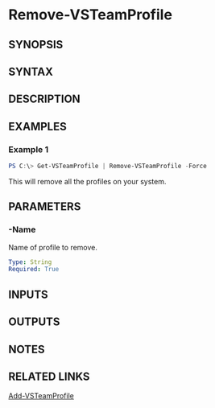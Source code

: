 <!-- #include "./common/header.md" -->

# Remove-VSTeamProfile

## SYNOPSIS

<!-- #include "./synopsis/Remove-VSTeamProfile.md" -->

## SYNTAX

## DESCRIPTION

<!-- #include "./synopsis/Remove-VSTeamProfile.md" -->

## EXAMPLES

### Example 1

```powershell
PS C:\> Get-VSTeamProfile | Remove-VSTeamProfile -Force
```

This will remove all the profiles on your system.

## PARAMETERS

### -Name

Name of profile to remove.

```yaml
Type: String
Required: True
```

<!-- #include "./params/force.md" -->

## INPUTS

## OUTPUTS

## NOTES

<!-- #include "./common/prerequisites.md" -->

## RELATED LINKS

<!-- #include "./common/related.md" -->

[Add-VSTeamProfile](Add-VSTeamProfile.md)
